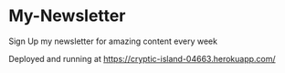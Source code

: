# My-Newsletter
Sign Up my newsletter for amazing content every week

Deployed and running at https://cryptic-island-04663.herokuapp.com/
